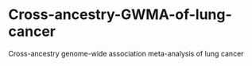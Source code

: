 # Cross-ancestry-GWMA-of-lung-cancer
Cross-ancestry genome-wide association meta-analysis of lung cancer
